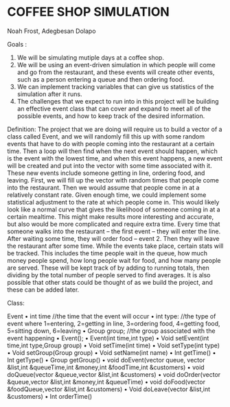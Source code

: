 # COFFEE SHOP SIMULATION 

Noah Frost, Adegbesan Dolapo

Goals : 
1. We will be simulating mutiple days at a coffee shop.
2. We will be using an event-driven simulation in which people will come and go from the restaurant, and these events will create other events, such as a person entering a queue and then ordering food.
3. We can implement tracking variables that can give us statistics of the simulation after it runs.
4. The challenges that we expect to run into in this project will be building an effective event class that can cover and expand to meet all of the possible events, and how to keep track of the desired information.

Definition: The project that we are doing will require us to build a vector of a class called Event, and we will randomly fill this up with some random events that have to do with people coming into the restaurant at a certain time. Then a loop will then find when the next event should happen, which is the event with the lowest time, and when this event happens, a new event will be created and put into the vector with some time associated with it. These new events include someone getting in line, ordering food, and leaving. 
First, we will fill up the vector with random times that people come into the restaurant. Then we would assume that people come in at a relatively constant rate. Given enough time, we could implement some statistical adjustment to the rate at which people come in. This would likely look like a normal curve that gives the likelihood of someone coming in at a certain mealtime. This might make results more interesting and accurate, but also would be more complicated and require extra time.
Every time that someone walks into the restaurant – the first event – they will enter the line. After waiting some time, they will order food – event 2. Then they will leave the restaurant after some time.
While the events take place, certain stats will be tracked. This includes the time people wait in the queue, how much money people spend, how long people wait for food, and how many people are served. These will be kept track of by adding to running totals, then dividing by the total number of people served to find averages. It is also possible that other stats could be thought of as we build the project, and these can be added later.

Class:


Event
•	int time //the time that the event will occur
•	int type:  //the type of event where 1=entering, 2=getting in line, 3=ordering food, 4=getting food, 5=sitting down, 6=leaving
•	Group group; //the group associated with the event happening
•	 Event();
•	Event(int time,int type)
•	Void setEvent(int time,int type,Group group)
•	Void setTime(int time)
•	Void setType(int type)
•	Void setGroup(Group group)
•	Void setName(int name)
•	Int getTime()
•	Int getType()
•	Group getGroup()
•	void doEvent(vector<Group> queue, vector<Event> &list,int &queueTime,int &money,int &foodTime,int &customers)
•	void doQueue(vector<Group> &queue,vector<Event> &list,int &customers)
•	void doOrder(vector<Group> &queue,vector<Event> &list,int &money,int &queueTime)
•	void doFood(vector<Group> &foodQueue,vector<Event> &list,int &customers)
•	Void doLeave(vector<Event> &list,int &customers)
•	Int orderTime()

